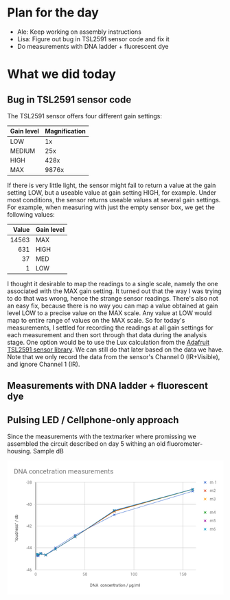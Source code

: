 # Plan for the day

* Ale: Keep working on assembly instructions
* Lisa: Figure out bug in TSL2591 sensor code and fix it
* Do measurements with DNA ladder + fluorescent dye

# What we did today

## Bug in TSL2591 sensor code

The TSL2591 sensor offers four different gain settings:

| Gain level | Magnification |
| ---------- | ------------- |
| LOW    | 1x    |
| MEDIUM | 25x   |
| HIGH   | 428x  |
| MAX    | 9876x |

If there is very little light, the sensor might fail to return a value at the gain setting LOW, but a useable value at gain setting HIGH, for example. Under most conditions, the sensor returns useable values at several gain settings.
For example, when measuring with just the empty sensor box, we get the following values:

| Value | Gain level |
| -----:| ---------- |
| 14563 | MAX        |
| 631   | HIGH       |
| 37    | MED        |
| 1     | LOW        |

I thought it desirable to map the readings to a single scale, namely the one associated with the MAX gain setting. It turned out that the way I was trying to do that was wrong, hence the strange sensor readings. There's also not an easy fix, because there is no way you can map a value obtained at gain level LOW to a precise value on the MAX scale. Any value at LOW would map to entire range of values on the MAX scale.
So for today's measurements, I settled for recording the readings at all gain settings for each measurement and then sort through that data during the analysis stage.
One option would be to use the Lux calculation from the [Adafruit TSL2591 sensor library](https://github.com/adafruit/Adafruit_TSL2591_Library/blob/master/Adafruit_TSL2591.cpp). We can still do that later based on the data we have.
Note that we only record the data from the sensor's Channel 0 (IR+Visible), and ignore Channel 1 (IR).

## Measurements with DNA ladder + fluorescent dye


## Pulsing LED / Cellphone-only approach

Since the measurements with the textmarker where promissing we assembled the circuit described on day 5 withing an old fluorometer-housing. 
Sample  dB

![alt text](https://raw.githubusercontent.com/diy-fluorometer/aolw2018-capetown/master/sketches/chart_dna_cell.png "loudnes of the 479 Hz peak in dependence of the DNA concentration ")
